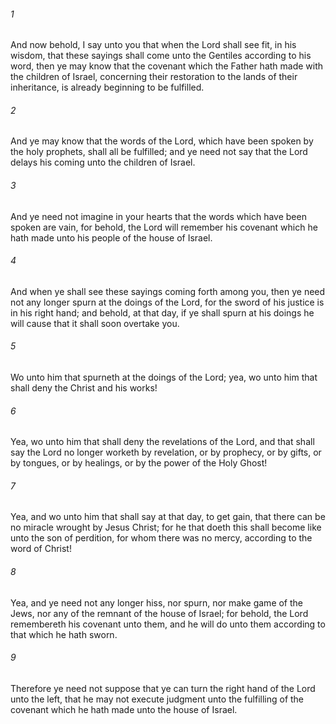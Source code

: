 ###### 1
And now behold, I say unto you that when the Lord shall see fit, in his wisdom, that these sayings shall come unto the Gentiles according to his word, then ye may know that the covenant which the Father hath made with the children of Israel, concerning their restoration to the lands of their inheritance, is already beginning to be fulfilled.

###### 2
And ye may know that the words of the Lord, which have been spoken by the holy prophets, shall all be fulfilled; and ye need not say that the Lord delays his coming unto the children of Israel.

###### 3
And ye need not imagine in your hearts that the words which have been spoken are vain, for behold, the Lord will remember his covenant which he hath made unto his people of the house of Israel.

###### 4
And when ye shall see these sayings coming forth among you, then ye need not any longer spurn at the doings of the Lord, for the sword of his justice is in his right hand; and behold, at that day, if ye shall spurn at his doings he will cause that it shall soon overtake you.

###### 5
Wo unto him that spurneth at the doings of the Lord; yea, wo unto him that shall deny the Christ and his works!

###### 6
Yea, wo unto him that shall deny the revelations of the Lord, and that shall say the Lord no longer worketh by revelation, or by prophecy, or by gifts, or by tongues, or by healings, or by the power of the Holy Ghost!

###### 7
Yea, and wo unto him that shall say at that day, to get gain, that there can be no miracle wrought by Jesus Christ; for he that doeth this shall become like unto the son of perdition, for whom there was no mercy, according to the word of Christ!

###### 8
Yea, and ye need not any longer hiss, nor spurn, nor make game of the Jews, nor any of the remnant of the house of Israel; for behold, the Lord remembereth his covenant unto them, and he will do unto them according to that which he hath sworn.

###### 9
Therefore ye need not suppose that ye can turn the right hand of the Lord unto the left, that he may not execute judgment unto the fulfilling of the covenant which he hath made unto the house of Israel.

